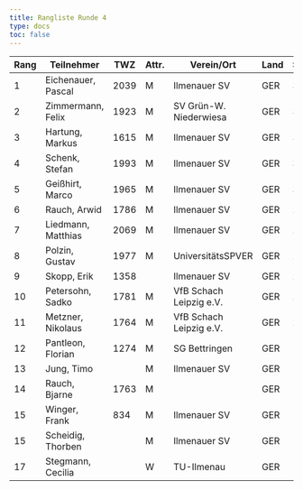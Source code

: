 ```yaml
---
title: Rangliste Runde 4
type: docs
toc: false
---
```



| Rang | Teilnehmer           | TWZ  | Attr. | Verein/Ort                | Land | S | R | V | Punkte | Buchh | SoBerg |
|------|-----------------------|------|-------|---------------------------|------|---|---|---|--------|-------|--------|
| 1    | Eichenauer, Pascal    | 2039 | M     | Ilmenauer SV              | GER  | 3 | 1 | 0 | 3.5    | 10.5  | 8.75   |
| 2    | Zimmermann, Felix     | 1923 | M     | SV Grün-W. Niederwiesa    | GER  | 3 | 1 | 0 | 3.5    | 7.5   | 5.75   |
| 3    | Hartung, Markus       | 1615 | M     | Ilmenauer SV              | GER  | 3 | 0 | 1 | 3.0    | 9.5   | 6.00   |
| 4    | Schenk, Stefan        | 1993 | M     | Ilmenauer SV              | GER  | 3 | 0 | 1 | 3.0    | 7.5   | 5.50   |
| 5    | Geißhirt, Marco       | 1965 | M     | Ilmenauer SV              | GER  | 3 | 0 | 1 | 3.0    | 7.0   | 5.50   |
| 6    | Rauch, Arwid          | 1786 | M     | Ilmenauer SV              | GER  | 2 | 1 | 1 | 2.5    | 7.5   | 3.25   |
| 7    | Liedmann, Matthias    | 2069 | M     | Ilmenauer SV              | GER  | 2 | 0 | 2 | 2.0    | 10.5  | 4.00   |
| 8    | Polzin, Gustav        | 1977 | M     | UniversitätsSPVER         | GER  | 2 | 0 | 2 | 2.0    | 10.0  | 4.00   |
| 9    | Skopp, Erik           | 1358 |       | Ilmenauer SV              | GER  | 2 | 0 | 2 | 2.0    | 8.5   | 2.50   |
| 10   | Petersohn, Sadko      | 1781 | M     | VfB Schach Leipzig e.V.   | GER  | 2 | 0 | 2 | 2.0    | 7.5   | 2.50   |
| 11   | Metzner, Nikolaus     | 1764 | M     | VfB Schach Leipzig e.V.   | GER  | 2 | 0 | 2 | 2.0    | 7.0   | 2.00   |
| 12   | Pantleon, Florian     | 1274 | M     | SG Bettringen             | GER  | 1 | 1 | 2 | 1.5    | 10.0  | 3.75   |
| 13   | Jung, Timo            |      | M     | Ilmenauer SV              | GER  | 1 | 1 | 2 | 1.5    | 9.0   | 2.75   |
| 14   | Rauch, Bjarne         | 1763 | M     |                           | GER  | 1 | 1 | 2 | 1.5    | 8.0   | 1.75   |
| 15   | Winger, Frank         | 834  | M     | Ilmenauer SV              | GER  | 1 | 0 | 3 | 1.0    | 8.5   | 1.00   |
| 15   | Scheidig, Thorben     |      | M     | Ilmenauer SV              | GER  | 1 | 0 | 3 | 1.0    | 8.5   | 1.00   |
| 17   | Stegmann, Cecilia     |      | W     | TU-Ilmenau                | GER  | 1 | 0 | 3 | 1.0    | 7.0   | 1.00   |